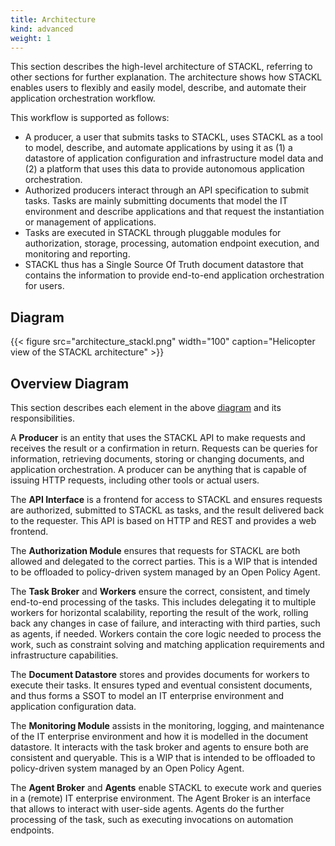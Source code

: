 ```yaml
---
title: Architecture
kind: advanced
weight: 1
---
```


This section describes the high-level architecture of STACKL, referring to  other sections for further explanation.
The architecture shows how STACKL enables users to flexibly and easily model, describe, and automate their application orchestration workflow.

This workflow is supported as follows:

* A producer, a user that submits tasks to STACKL, uses STACKL as a tool to model, describe, and automate applications by using it as (1)  a datastore of application configuration and infrastructure model data and (2) a platform that uses this data to provide autonomous application orchestration.
* Authorized producers interact through an API specification to submit tasks.
Tasks are mainly submitting documents that model the IT environment and describe applications and that request the instantiation or management of applications.
* Tasks are executed in STACKL through pluggable modules for authorization, storage, processing, automation endpoint execution, and monitoring and reporting.
* STACKL thus has a Single Source Of Truth document datastore that contains the information to provide end-to-end application orchestration for users.

## Diagram

{{< figure src="architecture_stackl.png" width="100" caption="Helicopter view of the STACKL architecture" >}}

## Overview Diagram

This section describes each element in the above [diagram](#diagram) and its responsibilities.

A **Producer** is an entity that uses the STACKL API to make requests and receives the result or a confirmation in return.
Requests can be queries for information, retrieving documents, storing or changing documents, and application orchestration.
A producer can be anything that is capable of issuing HTTP requests, including other tools or actual users.

The **API Interface** is a frontend for access to STACKL and ensures requests are authorized, submitted to STACKL as tasks, and the result delivered back to the requester.
This API is based on HTTP and REST and provides a web frontend.

The **Authorization Module** ensures that requests for STACKL are both allowed and delegated to the correct parties.
This is a WIP that is intended to be offloaded to policy-driven system managed by an Open Policy Agent.

The **Task Broker** and **Workers**  ensure the correct, consistent, and timely end-to-end processing of the tasks.
This includes delegating it to multiple workers for horizontal scalability, reporting the result of the work, rolling back any changes in case of failure, and interacting with third parties, such as agents, if needed.
Workers contain the core logic needed to process the work, such as constraint solving and matching application requirements and infrastructure capabilities.

The **Document Datastore** stores and provides documents for workers to execute their tasks.
It ensures typed and eventual consistent documents, and thus forms a SSOT to model an IT enterprise environment and application configuration data.

The **Monitoring Module** assists in the monitoring, logging, and maintenance of the IT enterprise environment and how it is modelled in the document datastore.
It interacts with the task broker and agents to ensure both are consistent and queryable.
This is a WIP that is intended to be offloaded to policy-driven system managed by an Open Policy Agent.

The **Agent Broker** and **Agents** enable STACKL to execute work and queries in a (remote) IT enterprise environment.
The Agent Broker is an interface that allows to interact with user-side agents.
Agents do the further processing of the task, such as executing invocations on automation endpoints.

